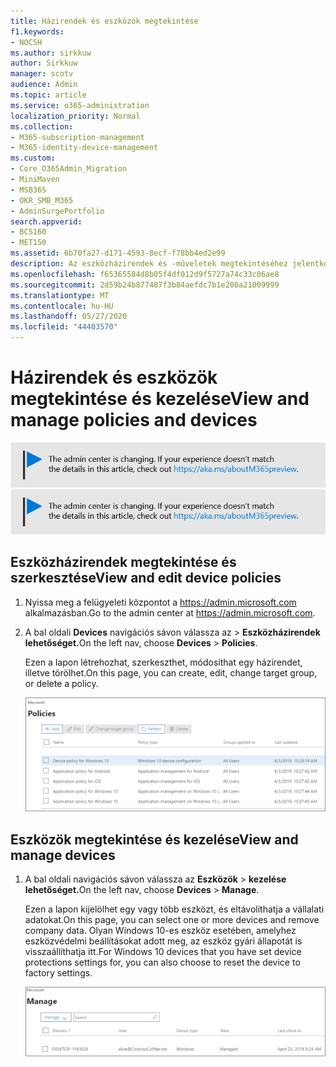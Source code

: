 ```yaml
---
title: Házirendek és eszközök megtekintése
f1.keywords:
- NOCSH
ms.author: sirkkuw
author: Sirkkuw
manager: scotv
audience: Admin
ms.topic: article
ms.service: o365-administration
localization_priority: Normal
ms.collection:
- M365-subscription-management
- M365-identity-device-management
ms.custom:
- Core_O365Admin_Migration
- MiniMaven
- MSB365
- OKR_SMB_M365
- AdminSurgePortfolio
search.appverid:
- BCS160
- MET150
ms.assetid: 6b70fa27-d171-4593-8ecf-f78bb4ed2e99
description: Az eszközházirendek és -műveletek megtekintéséhez jelentkezzen be a Microsoft 365 vállalati verzióba globális rendszergazdai hitelesítő adatokkal.
ms.openlocfilehash: f65365584d8b05f4df012d9f5727a74c33c06ae8
ms.sourcegitcommit: 2d59b24b877487f3b84aefdc7b1e200a21009999
ms.translationtype: MT
ms.contentlocale: hu-HU
ms.lasthandoff: 05/27/2020
ms.locfileid: "44403570"
---
```

# <a name="view-and-manage-policies-and-devices"></a><span data-ttu-id="94518-103">Házirendek és eszközök megtekintése és kezelése</span><span class="sxs-lookup"><span data-stu-id="94518-103">View and manage policies and devices</span></span>

<span data-ttu-id="94518-104">[![A megjelenő címke figyelmeztet a felügyeleti központ változásaira, további részleteket itt talál: aka.ms/aboutM365preview.](../media/m365admincenterchanging.png)](https://docs.microsoft.com/office365/admin/microsoft-365-admin-center-preview)</span><span class="sxs-lookup"><span data-stu-id="94518-104">[![Label to let you know the admin center is changing and you can find more details at aka.ms/aboutM365preview.](../media/m365admincenterchanging.png)](https://docs.microsoft.com/office365/admin/microsoft-365-admin-center-preview)</span></span>

## <a name="view-and-edit-device-policies"></a><span data-ttu-id="94518-105">Eszközházirendek megtekintése és szerkesztése</span><span class="sxs-lookup"><span data-stu-id="94518-105">View and edit device policies</span></span>

1.  <span data-ttu-id="94518-106">Nyissa meg a felügyeleti központot a <a href="https://go.microsoft.com/fwlink/p/?linkid=837890" target="_blank">https://admin.microsoft.com</a> alkalmazásban.</span><span class="sxs-lookup"><span data-stu-id="94518-106">Go to the admin center at <a href="https://go.microsoft.com/fwlink/p/?linkid=837890" target="_blank">https://admin.microsoft.com</a>.</span></span>
2. <span data-ttu-id="94518-107">A bal oldali **Devices** navigációs sávon válassza az \> **Eszközházirendek lehetőséget.**</span><span class="sxs-lookup"><span data-stu-id="94518-107">On the left nav, choose **Devices** \> **Policies**.</span></span>

    <span data-ttu-id="94518-108">Ezen a lapon létrehozhat, szerkeszthet, módosíthat egy házirendet, illetve törölhet.</span><span class="sxs-lookup"><span data-stu-id="94518-108">On this page, you can create, edit, change target group, or delete a policy.</span></span>

    ![Screenshot of the Policies page](../media/devicepolicies.png)
  
## <a name="view-and-manage-devices"></a><span data-ttu-id="94518-110">Eszközök megtekintése és kezelése</span><span class="sxs-lookup"><span data-stu-id="94518-110">View and manage devices</span></span>

1. <span data-ttu-id="94518-111">A bal oldali navigációs sávon válassza az **Eszközök** \> **kezelése lehetőséget.**</span><span class="sxs-lookup"><span data-stu-id="94518-111">On the left nav, choose **Devices** \> **Manage**.</span></span> 
    
    <span data-ttu-id="94518-112">Ezen a lapon kijelölhet egy vagy több eszközt, és eltávolíthatja a vállalati adatokat.</span><span class="sxs-lookup"><span data-stu-id="94518-112">On this page, you can select one or more devices and remove company data.</span></span> <span data-ttu-id="94518-113">Olyan Windows 10-es eszköz esetében, amelyhez eszközvédelmi beállításokat adott meg, az eszköz gyári állapotát is visszaállíthatja itt.</span><span class="sxs-lookup"><span data-stu-id="94518-113">For Windows 10 devices that you have set device protections settings for, you can also choose to reset the device to factory settings.</span></span>
  
   ![Eszközök kezelése lap](../media/devicesmanage.png)

